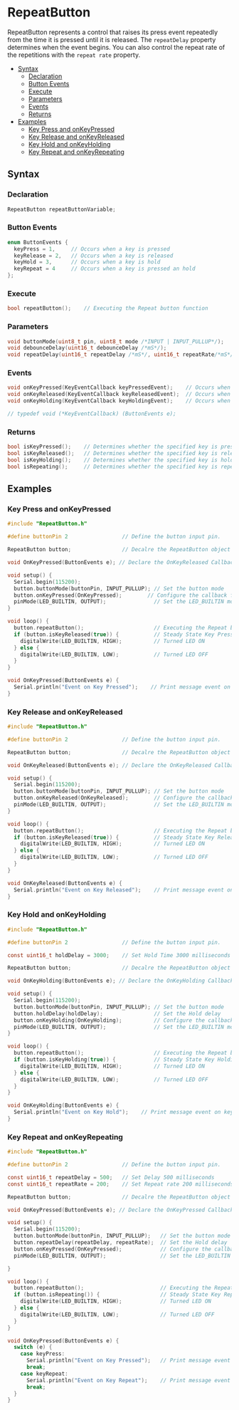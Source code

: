 # RepeatButton
RepeatButton represents a control that raises its press event repeatedly from the time it is pressed until it is released. The `repeatDelay` property determines when the event begins. You can also control the repeat rate of the repetitions with the `repeat rate` property.
- [Syntax](#syntax)
  - [Declaration](#declaration)
  - [Button Events](#button-events)
  - [Execute](#execute)
  - [Parameters](#parameters)
  - [Events](#events)
  - [Returns](#returns)
- [Examples](#examples)
    - [Key Press and onKeyPressed](#key-press-and-onkeypressed)
    - [Key Release and onKeyReleased](#key-release-and-onkeyreleased)
    - [Key Hold and onKeyHolding](#key-hold-and-onkeyholding)
    - [Key Repeat and onKeyRepeating](#key-repeat-and-onkeyrepeating)

## Syntax

### Declaration
```C
RepeatButton repeatButtonVariable;
```

### Button Events
```C
enum ButtonEvents {
  keyPress = 1,     // Occurs when a key is pressed
  keyRelease = 2,   // Occurs when a key is released
  keyHold = 3,      // Occurs when a key is hold
  keyRepeat = 4     // Occurs when a key is pressed an hold
};
```

### Execute
```C
bool repeatButton();    // Executing the Repeat button function
```

### Parameters
```C
void buttonMode(uint8_t pin, uint8_t mode /*INPUT | INPUT_PULLUP*/);
void debounceDelay(uint16_t debounceDelay /*mS*/);
void repeatDelay(uint16_t repeatDelay /*mS*/, uint16_t repeatRate/*mS*/);
```

### Events
```C
void onKeyPressed(KeyEventCallback keyPressedEvent);    // Occurs when a key is pressed and repeat
void onKeyReleased(KeyEventCallback keyReleasedEvent);  // Occurs when a key is released
void onKeyHolding(KeyEventCallback keyHoldingEvent);    // Occurs when a key is hold

// typedef void (*KeyEventCallback) (ButtonEvents e);
```

### Returns
```C
bool isKeyPressed();    // Determines whether the specified key is pressed
bool isKeyReleased();   // Determines whether the specified key is release
bool isKeyHolding();    // Determines whether the specified key is holding
bool isRepeating();     // Determines whether the specified key is repeating
```

## Examples

### Key Press and onKeyPressed

```C
#include "RepeatButton.h"

#define buttonPin 2                 // Define the button input pin.

RepeatButton button;                // Decalre the RepeatButton object

void OnKeyPressed(ButtonEvents e); // Declare the OnKeyReleased Callback Function

void setup() {
  Serial.begin(115200);
  button.buttonMode(buttonPin, INPUT_PULLUP); // Set the button mode
  button.onKeyPressed(OnKeyPressed);        // Configure the callback function event on the key pressed
  pinMode(LED_BUILTIN, OUTPUT);               // Set the LED_BUILTIN mode
}

void loop() {
  button.repeatButton();                      // Executing the Repeat button function
  if (button.isKeyReleased(true)) {           // Steady State Key Pressed -> False = Rising Edge, True = Seady State
    digitalWrite(LED_BUILTIN, HIGH);          // Turned LED ON
  } else {
    digitalWrite(LED_BUILTIN, LOW);           // Turned LED OFF
  }
}

void OnKeyPressed(ButtonEvents e) {
  Serial.println("Event on Key Pressed");    // Print message event on key Pressed
}
```

### Key Release and onKeyReleased
```C
#include "RepeatButton.h"

#define buttonPin 2                 // Define the button input pin.

RepeatButton button;                // Decalre the RepeatButton object

void OnKeyReleased(ButtonEvents e); // Declare the OnKeyReleased Callback Function

void setup() {
  Serial.begin(115200);
  button.buttonMode(buttonPin, INPUT_PULLUP); // Set the button mode
  button.onKeyReleased(OnKeyReleased);        // Configure the callback function event on the key released
  pinMode(LED_BUILTIN, OUTPUT);               // Set the LED_BUILTIN mode
}

void loop() {
  button.repeatButton();                      // Executing the Repeat button function
  if (button.isKeyReleased(true)) {           // Steady State Key Released -> False = Rising Edge, True = Seady State
    digitalWrite(LED_BUILTIN, HIGH);          // Turned LED ON
  } else {
    digitalWrite(LED_BUILTIN, LOW);           // Turned LED OFF
  }
}

void OnKeyReleased(ButtonEvents e) {
  Serial.println("Event on Key Released");    // Print message event on key Released
}
```

### Key Hold and onKeyHolding
```C
#include "RepeatButton.h"

#define buttonPin 2                 // Define the button input pin.

const uint16_t holdDelay = 3000;    // Set Hold Time 3000 milliseconds

RepeatButton button;                // Decalre the RepeatButton object

void OnKeyHolding(ButtonEvents e); // Declare the OnKeyHolding Callback Function

void setup() {
  Serial.begin(115200);
  button.buttonMode(buttonPin, INPUT_PULLUP); // Set the button mode
  button.holdDelay(holdDelay);                // Set the Hold delay
  button.onKeyHolding(OnKeyHolding);          // Configure the callback function event on the key holding
  pinMode(LED_BUILTIN, OUTPUT);               // Set the LED_BUILTIN mode
}

void loop() {
  button.repeatButton();                      // Executing the Repeat button function
  if (button.isKeyHolding(true)) {            // Steady State Key Holding -> False = Rising Edge, True = Seady State
    digitalWrite(LED_BUILTIN, HIGH);          // Turned LED ON
  } else {
    digitalWrite(LED_BUILTIN, LOW);           // Turned LED OFF
  }
}

void OnKeyHolding(ButtonEvents e) {
  Serial.println("Event on Key Hold");    // Print message event on key Hold
}
```

### Key Repeat and onKeyRepeating

```C
#include "RepeatButton.h"

#define buttonPin 2                 // Define the button input pin.

const uint16_t repeatDelay = 500;   // Set Delay 500 milliseconds
const uint16_t repeatRate = 200;    // Set Repeat rate 200 milliseconds

RepeatButton button;                // Decalre the RepeatButton object

void OnKeyPressed(ButtonEvents e); // Declare the OnKeyPressed Callback Function for the repeating option.

void setup() {
  Serial.begin(115200);
  button.buttonMode(buttonPin, INPUT_PULLUP);   // Set the button mode
  button.repeatDelay(repeatDelay, repeatRate);  // Set the Hold delay
  button.onKeyPressed(OnKeyPressed);            // Configure the callback function event on the key holding
  pinMode(LED_BUILTIN, OUTPUT);                 // Set the LED_BUILTIN mode

}

void loop() {
  button.repeatButton();                        // Executing the Repeat button function
  if (button.isRepeating()) {                   // Steady State Key Repeating -> False = Rising Edge, True = Seady State
    digitalWrite(LED_BUILTIN, HIGH);            // Turned LED ON
  } else {
    digitalWrite(LED_BUILTIN, LOW);             // Turned LED OFF
  }
}

void OnKeyPressed(ButtonEvents e) {
  switch (e) {
    case keyPress:
      Serial.println("Event on Key Pressed");   // Print message event on key pressed
      break;
    case keyRepeat:
      Serial.println("Event on Key Repeat");    // Print message event on key repeat                          
      break;
  }
}
```
